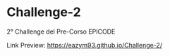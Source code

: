 # Challenge-2
2° Challenge del Pre-Corso EPICODE

Link Preview: https://eazym93.github.io/Challenge-2/
